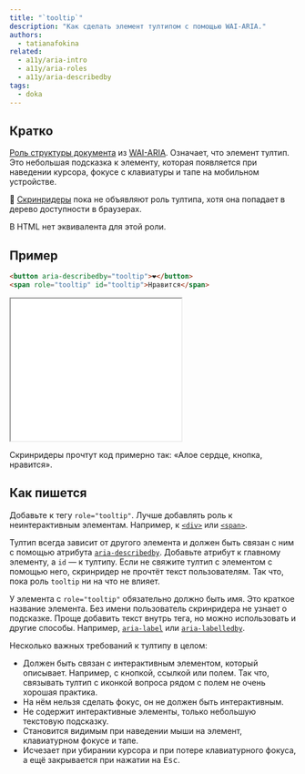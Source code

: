 ```yaml
---
title: "`tooltip`"
description: "Как сделать элемент тултипом с помощью WAI-ARIA."
authors:
  - tatianafokina
related:
  - a11y/aria-intro
  - a11y/aria-roles
  - a11y/aria-describedby
tags:
  - doka
---
```


## Кратко

[Роль структуры документа](/a11y/aria-roles/#roli-struktury-dokumenta) из [WAI-ARIA](/a11y/aria-intro/#specifikaciya). Означает, что элемент тултип. Это небольшая подсказка к элементу, которая появляется при наведении курсора, фокусе с клавиатуры и тапе на мобильном устройстве.

<aside>

🚧 [Скринридеры](/a11y/screenreaders/) пока не объявляют роль тултипа, хотя она попадает в дерево доступности в браузерах.

</aside>

В HTML нет эквивалента для этой роли.

## Пример

```html
<button aria-describedby="tooltip">❤️</button>
<span role="tooltip" id="tooltip">Нравится</span>
```

<iframe title="Кнопка с эмодзи с сердцем и тултипом к ней" src="demos/button-with-tooltip/" height="250"></iframe>

Скринридеры прочтут код примерно так: «Алое сердце, кнопка, нравится».

## Как пишется

Добавьте к тегу `role="tooltip"`. Лучше добавлять роль к неинтерактивным элементам. Например, к [`<div>`](/html/div/) или [`<span>`](/html/span/).

Тултип всегда зависит от другого элемента и должен быть связан с ним с помощью атрибута [`aria-describedby`](/a11y/aria-describedby/). Добавьте атрибут к главному элементу, а `id` — к тултипу. Если не свяжите тултип с элементом с помощью него, скринридер не прочтёт текст пользователям. Так что, пока роль `tooltip` ни на что не влияет.

У элемента с `role="tooltip"` обязательно должно быть имя. Это краткое название элемента. Без имени пользователь скринридера не узнает о подсказке. Проще добавить текст внутрь тега, но можно использовать и другие способы. Например, [`aria-label`](/a11y/aria-label/) или [`aria-labelledby`](/a11y/aria-labelledby/).

Несколько важных требований к тултипу в целом:

- Должен быть связан с интерактивным элементом, который описывает. Например, с кнопкой, ссылкой или полем. Так что, связывать тултип с иконкой вопроса рядом с полем не очень хорошая практика.
- На нём нельзя сделать фокус, он не должен быть интерактивным.
- Не содержит интерактивные элементы, только небольшую текстовую подсказку.
- Становится видимым при наведении мыши на элемент, клавиатурном фокусе и тапе.
- Исчезает при убирании курсора и при потере клавиатурного фокуса, а ещё закрывается при нажатии на <kbd>Esc</kbd>.
